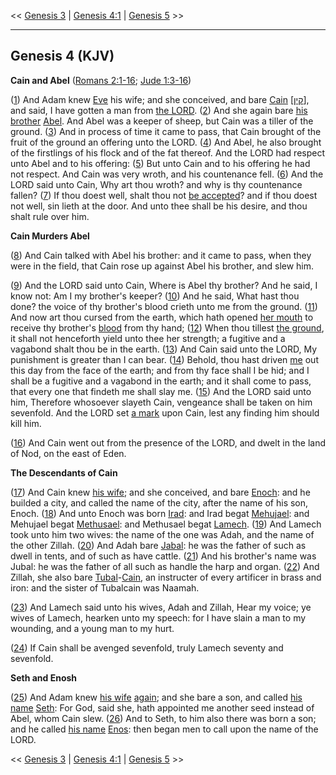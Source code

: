 << [Genesis 3](/genesis/3) | [Genesis 4:1](http://biblehub.com/interlinear/genesis/4-1) | [Genesis 5](/genesis/5) >>

---

## Genesis 4 (KJV)

**Cain and Abel** ([Romans 2:1-16](https://www.biblegateway.com/passage/?search=romans+2%3A1-16&version=KJV); [Jude 1:3-16](https://www.biblegateway.com/passage/?search=jude+1%3A3-16&version=KJV))

([1](http://biblehub.com/interlinear/genesis/4-1.htm)) And Adam knew [Eve](/keys/ATh-ChVH) his wife; and she conceived, and bare [Cain](/keys/ATh-QIN) [[קין](/keys/ATh-QINf)], and said, I have gotten a man from [the LORD](/keys/ATh-IHVH). ([2](http://biblehub.com/interlinear/genesis/4-2.htm)) And she again bare [his brother](/keys/ATh-AHIV) [Abel](/keys/ATh-HBL). And Abel was a keeper of sheep, but Cain was a tiller of the ground. ([3](http://biblehub.com/interlinear/genesis/4-3.htm)) And in process of time it came to pass, that Cain brought of the fruit of the ground an offering unto the LORD. ([4](http://biblehub.com/interlinear/genesis/4-4.htm)) And Abel, he also brought of the firstlings of his flock and of the fat thereof. And the LORD had respect unto Abel and to his offering: ([5](http://biblehub.com/interlinear/genesis/4-5.htm)) But unto Cain and to his offering he had not respect. And Cain was very wroth, and his countenance fell. ([6](http://biblehub.com/interlinear/genesis/4-6.htm)) And the LORD said unto Cain, Why art thou wroth? and why is thy countenance fallen? ([7](http://biblehub.com/interlinear/genesis/4-7.htm)) If thou doest well, shalt thou not [be accepted](/keys/ShATh)? and if thou doest not well, sin lieth at the door. And unto thee shall be his desire, and thou shalt rule over him.

**Cain Murders Abel**

([8](http://biblehub.com/interlinear/genesis/4-8.htm)) And Cain talked with Abel his brother: and it came to pass, when they were in the field, that Cain rose up against Abel his brother, and slew him.

([9](http://biblehub.com/interlinear/genesis/4-9.htm)) And the LORD said unto Cain, Where is Abel thy brother? And he said, I know not: Am I my brother's keeper? ([10](http://biblehub.com/interlinear/genesis/4-10.htm)) And he said, What hast thou done? the voice of thy brother's blood crieth unto me from the ground. ([11](http://biblehub.com/interlinear/genesis/4-11.htm)) And now art thou cursed from the earth, which hath opened [her mouth](/ATh-PIH) to receive thy brother's [blood](/keys/ATh-DMI) from thy hand; ([12](http://biblehub.com/interlinear/genesis/4-12.htm)) When thou tillest [the ground](/keys/ATh-HADMH), it shall not henceforth yield unto thee her strength; a fugitive and a vagabond shalt thou be in the earth. ([13](http://biblehub.com/interlinear/genesis/4-13.htm)) And Cain said unto the LORD, My punishment is greater than I can bear. ([14](http://biblehub.com/interlinear/genesis/4-14.htm)) Behold, thou hast driven [me](/keys/AThI) out this day from the face of the earth; and from thy face shall I be hid; and I shall be a fugitive and a vagabond in the earth; and it shall come to pass, that every one that findeth me shall slay me. ([15](http://biblehub.com/interlinear/genesis/4-15.htm)) And the LORD said unto him, Therefore whosoever slayeth Cain, vengeance shall be taken on him sevenfold. And the LORD set [a mark](/keys/AVTh) upon Cain, lest any finding him should kill him.

([16](http://biblehub.com/interlinear/genesis/4-16.htm)) And Cain went out from the presence of the LORD, and dwelt in the land of Nod, on the east of Eden.

**The Descendants of Cain**

([17](http://biblehub.com/interlinear/genesis/4-17.htm)) And Cain knew [his wife](/keys/ATh-IShThV); and she conceived, and bare [Enoch](/keys/ATh-ChNVK): and he builded a city, and called the name of the city, after the name of his son, Enoch. ([18](http://biblehub.com/interlinear/genesis/4-18.htm)) And unto Enoch was born [Irad](/keys/ATh-OIRD): and Irad begat [Mehujael](/keys/ATh-MChVIAL): and Mehujael begat [Methusael](/keys/MThVShAL): and Methusael begat [Lamech](/ATh-LMK). ([19](http://biblehub.com/interlinear/genesis/4-19.htm)) And Lamech took unto him two wives: the name of the one was Adah, and the name of the other Zillah. ([20](http://biblehub.com/interlinear/genesis/4-20.htm)) And Adah bare [Jabal](/keys/ATh-IBL): he was the father of such as dwell in tents, and of such as have cattle. ([21](http://biblehub.com/interlinear/genesis/4-21.htm)) And his brother's name was Jubal: he was the father of all such as handle the harp and organ. ([22](http://biblehub.com/interlinear/genesis/4-22.htm)) And Zillah, she also bare [Tubal](/keys/ATh-ThVBL)-[Cain](/keys/ATh-ThVBL.QIN), an instructer of every artificer in brass and iron: and the sister of Tubalcain was Naamah.

([23](http://biblehub.com/interlinear/genesis/4-23.htm)) And Lamech said unto his wives, Adah and Zillah, Hear my voice; ye wives of Lamech, hearken unto my speech: for I have slain a man to my wounding, and a young man to my hurt.

([24](http://biblehub.com/interlinear/genesis/4-24.htm)) If Cain shall be avenged sevenfold, truly Lamech seventy and sevenfold.

**Seth and Enosh**

([25](http://biblehub.com/interlinear/genesis/4-25.htm)) And Adam knew [his wife](/keys/ATh-IShThV) [again](/keys/ATh-IShThV.OVD); and she bare a son, and called [his name](/keys/ATh-ShMV) [Seth](/keys/ATh-ShMV.ShTh): For God, said she, hath appointed me another seed instead of Abel, whom Cain slew. ([26](http://biblehub.com/interlinear/genesis/4-26.htm)) And to Seth, to him also there was born a son; and he called [his name](/ATh-ShMV) [Enos](/keys/ATh-ShMV.ANVSh): then began men to call upon the name of the LORD.

<< [Genesis 3](/genesis/3) | [Genesis 4:1](http://biblehub.com/interlinear/genesis/4-1) | [Genesis 5](/genesis/5) >>
